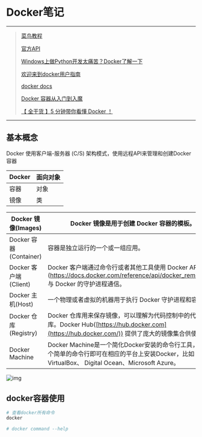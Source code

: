 # Docker笔记

---

> [菜鸟教程](<http://www.runoob.com/docker/docker-tutorial.html>)
>
> [官方API](<https://docs.docker.com/develop/sdk/>)
>
> [Windows上做Python开发太痛苦？Docker了解一下](<https://zhuanlan.zhihu.com/p/50864774>)
>
> [欢迎来到docker用户指南](<https://www.widuu.com/chinese_docker/userguide/index.html>)
>
> [docker docs](<https://docs.docker.com/get-started/>)
>
> [Docker 容器从入门到入魔](<https://zhuanlan.zhihu.com/p/45610616>)
>
> [【 全干货 】5 分钟带你看懂 Docker ！](<https://zhuanlan.zhihu.com/p/30713987>)

---



## 基本概念

Docker 使用客户端-服务器 (C/S) 架构模式，使用远程API来管理和创建Docker容器

| Docker | 面向对象 |
| :----- | :------- |
| 容器   | 对象     |
| 镜像   | 类       |

| Docker 镜像(Images)    | Docker 镜像是用于创建 Docker 容器的模板。                    |
| ---------------------- | ------------------------------------------------------------ |
| Docker 容器(Container) | 容器是独立运行的一个或一组应用。                             |
| Docker 客户端(Client)  | Docker 客户端通过命令行或者其他工具使用 Docker API (<https://docs.docker.com/reference/api/docker_remote_api>) 与 Docker 的守护进程通信。 |
| Docker 主机(Host)      | 一个物理或者虚拟的机器用于执行 Docker 守护进程和容器。       |
| Docker 仓库(Registry)  | Docker 仓库用来保存镜像，可以理解为代码控制中的代码仓库。Docker Hub([https://hub.docker.com](https://hub.docker.com/)) 提供了庞大的镜像集合供使用。 |
| Docker Machine         | Docker Machine是一个简化Docker安装的命令行工具，通过一个简单的命令行即可在相应的平台上安装Docker，比如VirtualBox、 Digital Ocean、Microsoft Azure。 |

![img](http://www.runoob.com/wp-content/uploads/2016/04/576507-docker1.png)



## docker容器使用

```bash
# 查看docker所有命令
docker

# docker command --help

```

